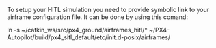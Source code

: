 To setup your HITL simulation you need to provide symbolic link to your airframe configuration file.
It can be done by using this comand:

ln -s ~/catkin_ws/src/px4_ground/airframes_hitl/* ~/PX4-Autopilot/build/px4_sitl_default/etc/init.d-posix/airframes/
